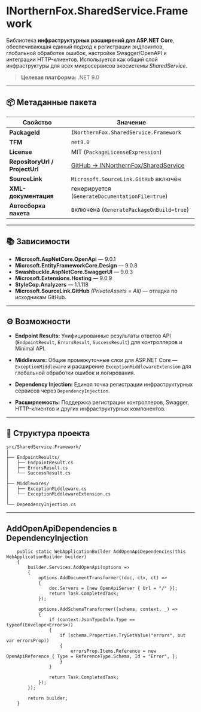 # INorthernFox.SharedService.Framework

Библиотека **инфраструктурных расширений для ASP.NET Core**, обеспечивающая единый подход к регистрации эндпоинтов, глобальной обработке ошибок, настройке Swagger/OpenAPI и интеграции HTTP-клиентов.
Используется как общий слой инфраструктуры для всех микросервисов экосистемы *SharedService*.

> **Целевая платформа:** .NET 9.0

---

## 📦 Метаданные пакета

| Свойство                       | Значение                                                                              |
| ------------------------------ | ------------------------------------------------------------------------------------- |
| **PackageId**                  | `INorthernFox.SharedService.Framework`                                                |
| **TFM**                        | `net9.0`                                                                              |
| **License**                    | MIT (`PackageLicenseExpression`)                                                      |
| **RepositoryUrl / ProjectUrl** | [GitHub → INNorthernFox/SharedService](https://github.com/INNorthernFox/SharedService) |
| **SourceLink**                 | `Microsoft.SourceLink.GitHub` включён                                                 |
| **XML-документация**           | генерируется (`GenerateDocumentationFile=true`)                                       |
| **Автосборка пакета**          | включена (`GeneratePackageOnBuild=true`)                                              |

---

## 📚 Зависимости

* **Microsoft.AspNetCore.OpenApi** — 9.0.1
* **Microsoft.EntityFrameworkCore.Design** — 9.0.8
* **Swashbuckle.AspNetCore.SwaggerUI** — 9.0.3
* **Microsoft.Extensions.Hosting** — 9.0.9
* **StyleCop.Analyzers** — 1.1.118
* **Microsoft.SourceLink.GitHub** *(PrivateAssets = All)* — отладка по исходникам GitHub.

---

## ⚙️ Возможности

* **Endpoint Results:**
  Унифицированные результаты ответов API (`EndpointResult`, `ErrorsResult`, `SuccessResult`) для контроллеров и Minimal API.

* **Middleware:**
  Общие промежуточные слои для ASP.NET Core — `ExceptionMiddleware` и расширение `ExceptionMiddlewareExtension` для глобальной обработки ошибок и логирования.

* **Dependency Injection:**
  Единая точка регистрации инфраструктурных сервисов через `DependencyInjection`.

* **Расширяемость:**
  Поддержка регистрации контроллеров, Swagger, HTTP-клиентов и других инфраструктурных компонентов.

---

## 📁 Структура проекта

```
src/SharedService.Framework/
│
├── EndpointResults/
│   ├── EndpointResult.cs
│   ├── ErrorsResult.cs
│   └── SuccessResult.cs
│
├── Middlewares/
│   ├── ExceptionMiddleware.cs
│   └── ExceptionMiddlewareExtension.cs
│
└── DependencyInjection.cs
```

---
## AddOpenApiDependencies в DependencyInjection
```
    public static WebApplicationBuilder AddOpenApiDependencies(this WebApplicationBuilder builder)
    {
        builder.Services.AddOpenApi(options =>
        {
            options.AddDocumentTransformer((doc, ctx, ct) =>
            {
                doc.Servers = [new OpenApiServer { Url = "/" }];
                return Task.CompletedTask;
            });

            options.AddSchemaTransformer((schema, context, _) =>
            {
                if (context.JsonTypeInfo.Type == typeof(Envelope<Errors>))
                {
                    if (schema.Properties.TryGetValue("errors", out var errorsProp))
                    {
                        errorsProp.Items.Reference = new OpenApiReference { Type = ReferenceType.Schema, Id = "Error", };
                    }
                }

                return Task.CompletedTask;
            });
        });

        return builder;
    }
```